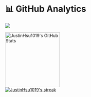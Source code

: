 # 📊 GitHub Analytics

<p align="left">
 <img src="https://readme-typing-svg.herokuapp.com/?lines=Welcome+to+my+GitHub+Profile!&center=true&width=360&height=30" />
</p>

<p align="left">
  <a href="https://github.com/JustinHsu1019/">
    <img height="180em" src="https://github-readme-stats.vercel.app/api?username=JustinHsu1019&show_icons=true&theme=github_dark_dimmed" alt="JustinHsu1019's GitHub Stats" />
  </a>
  <br />
  <a href="https://github.com/JustinHsu1019/">
    <img src="https://github-readme-streak-stats.herokuapp.com/?user=JustinHsu1019&theme=github_dark_dimmed" alt="JustinHsu1019's streak" />
  </a>
  <br />
</p>
